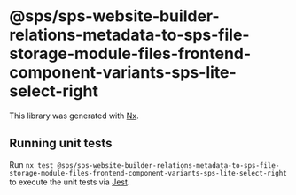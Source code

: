 # @sps/sps-website-builder-relations-metadata-to-sps-file-storage-module-files-frontend-component-variants-sps-lite-select-right

This library was generated with [Nx](https://nx.dev).

## Running unit tests

Run `nx test @sps/sps-website-builder-relations-metadata-to-sps-file-storage-module-files-frontend-component-variants-sps-lite-select-right` to execute the unit tests via [Jest](https://jestjs.io).

